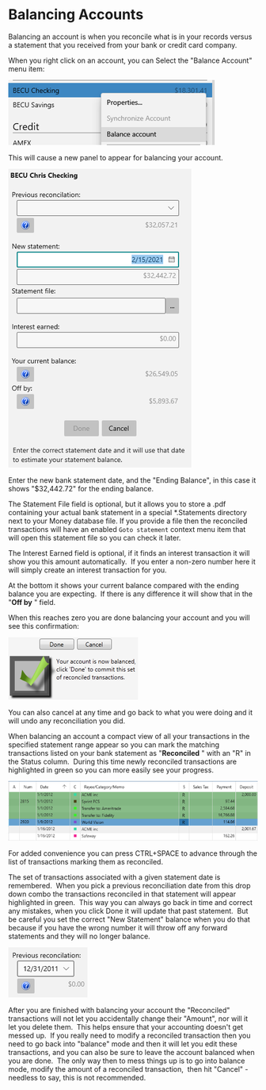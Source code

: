 # Balancing Accounts

Balancing an account is when you reconcile what is in your records versus a statement that you received from your bank or credit card company.

When you right click on an account, you can Select the "Balance Account" menu item:

![](../Images/Balancing%20Accounts.png)

This will cause a new panel to appear for balancing your account.

![](../Images/Balancing%20Accounts1.png)

Enter the new bank statement date, and the "Ending Balance", in this case it shows "$32,442.72" for
the ending balance.

The Statement File field is optional, but it allows you to store a .pdf containing your actual bank
statement in a special *.Statements directory next to your Money database file.  If you provide a
file then the reconciled transactions will have an enabled `Goto statement` context menu item that
will open this statement file so you can check it later.

The Interest Earned field is optional, if it finds an interest transaction it will show you this
amount automatically.  If you enter a non-zero number here it will simply create an interest
transaction for you.

At the bottom it shows your current balance compared with the ending balance you are expecting.  If
there is any difference it will show that in the "**Off by** " field.

When this reaches zero you are done balancing your account and you will see this confirmation:

![](../Images/Balancing%20Accounts2.png)


You can also cancel at any time and go back to what you were doing and it will undo any reconciliation you did.

When balancing an account a compact view of all your transactions in the specified statement range appear so you can mark the matching transactions listed on your bank statement as "**Reconciled** " with an "R" in the Status column.  During this time newly reconciled transactions are highlighted in green so you can more easily see your progress.

![](../Images/Balancing%20Accounts3.png)

For added convenience you can press CTRL+SPACE to advance through the list of transactions marking them as reconciled.

The set of transactions associated with a given statement date is remembered.  When you pick a previous reconciliation date from this drop down combo the transactions reconciled in that statement will appear highlighted in green.  This way you can always go back in time and correct any mistakes, when you click Done it will update that past statement.  But be careful you set the correct "New Statement" balance when you do that because if you have the wrong number it will throw off any forward statements and they will no longer balance.

![](../Images/Balancing%20Accounts4.png)

After you are finished with balancing your account the "Reconciled" transactions will not let you accidentally change their "Amount", nor will it let you delete them.  This helps ensure that your accounting doesn't get messed up.  If you really need to modify a reconciled transaction then you need to go back into "balance" mode and then it will let you edit these transactions, and you can also be sure to leave the account balanced when you are done.  The only way then to mess things up is to go into balance mode, modify the amount of a reconciled transaction,  then hit "Cancel" - needless to say, this is not recommended.
